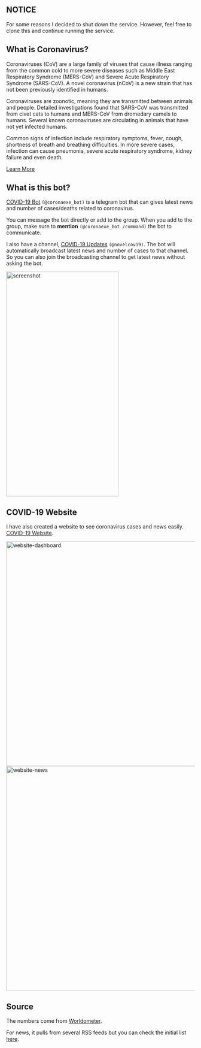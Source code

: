## NOTICE
For some reasons I decided to shut down the service. However, feel free to clone this and continue running the service.

## What is Coronavirus?

Coronaviruses (CoV) are a large family of viruses that cause illness ranging from the common cold to more severe diseases such as Middle East Respiratory Syndrome (MERS-CoV) and Severe Acute Respiratory Syndrome (SARS-CoV). A novel coronavirus (nCoV) is a new strain that has not been previously identified in humans.  

Coronaviruses are zoonotic, meaning they are transmitted between animals and people.  Detailed investigations found that SARS-CoV was transmitted from civet cats to humans and MERS-CoV from dromedary camels to humans. Several known coronaviruses are circulating in animals that have not yet infected humans. 

Common signs of infection include respiratory symptoms, fever, cough, shortness of breath and breathing difficulties. In more severe cases, infection can cause pneumonia, severe acute respiratory syndrome, kidney failure and even death. 

[Learn More](https://www.who.int/health-topics/coronavirus)

## What is this bot?

[COVID-19 Bot](https://t.me/coronaexe_bot) `(@coronaexe_bot)` is a telegram bot that can gives latest news and number of cases/deaths related to coronavirus.

You can message the bot directly or add to the group. When you add to the group, make sure to **mention** `(@coronaexe_bot /command)` the bot to communicate.

I also have a channel, [COVID-19 Updates](https://t.me/novelcov19) `(@novelcov19)`. The bot will automatically broadcast latest news and number of cases to that channel. So you can also join the broadcasting channel to get latest news without asking the bot.

<img src="https://i.imgur.com/JRA5zwY.jpg" alt="screenshot" width="300" height="600">

## COVID-19 Website

I have also created a website to see coronavirus cases and news easily. [COVID-19 Website](https://covid19.khant.dev).

<img src="https://i.imgur.com/R0Ck0Ur.png" alt="website-dashboard" width="800" height="600">

<img src="https://i.imgur.com/ccBiLcf.png" alt="website-news" width="800" height="600">

## Source

The numbers come from [Worldometer](https://www.worldometers.info/coronavirus/).

For news, it pulls from several RSS feeds but you can check the initial list [here](https://github.com/the-robot/corona-bot/blob/master/src/setup/sources.js).

